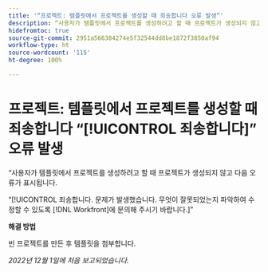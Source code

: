 ```yaml
---
title: '“프로젝트: 템플릿에서 프로젝트를 생성할 때 죄송합니다 오류 발생”'
description: “사용자가 템플릿에서 프로젝트를 생성하려고 할 때 프로젝트가 생성되지 않고 죄송합니다 오류가 표시됩니다. 문제가 발생했습니다. 무엇이 잘못되었는지 파악하여 수정할 수 있도록 Workfront에 문의해 주시기 바랍니다.”
hidefromtoc: true
source-git-commit: 2951a566384274e5f32544dd8be1872f3850af94
workflow-type: ht
source-wordcount: '115'
ht-degree: 100%

---
```



# 프로젝트: 템플릿에서 프로젝트를 생성할 때 죄송합니다 “[!UICONTROL 죄송합니다]” 오류 발생

“사용자가 템플릿에서 프로젝트를 생성하려고 할 때 프로젝트가 생성되지 않고 다음 오류가 표시됩니다.

“[!UICONTROL 죄송합니다. 문제가 발생했습니다. 무엇이 잘못되었는지 파악하여 수정할 수 있도록 [!DNL Workfront]에 문의해 주시기 바랍니다.]”

**해결 방법**

빈 프로젝트를 만든 후 템플릿을 첨부합니다.

_2022년 12월 1일에 처음 보고되었습니다._

